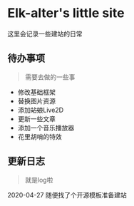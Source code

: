 # Elk-alter's little site

这里会记录一些建站的日常

## 待办事项

> 需要去做的一些事

* 修改基础框架
* 替换图片资源
* 添加~~站娘~~Live2D
* 更新一些文章
* 添加一个音乐播放器
* 花里胡哨的特效

## 更新日志

> 就是log啦

2020-04-27 随便找了个开源模板准备建站